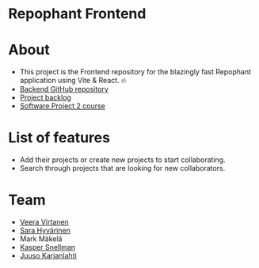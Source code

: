 # Repophant Frontend

# About

- This project is the Frontend repository for the blazingly fast Repophant application using Vite & React. :fire:
- [Backend GitHub repository](https://github.com/Ohjelmistoprojekti-2-repophant/backend)
- [Project backlog](https://github.com/orgs/Ohjelmistoprojekti-2-repophant/projects/1/views/1)
- [Software Project 2 course](https://hh-ohjelmistoprojekti-2.github.io/)


# List of features

- Add their projects or create new projects to start collaborating.
- Search through projects that are looking for new collaborators.

# Team

- [Veera Virtanen](https://github.com/Beanie-bean)
- [Sara Hyvärinen](https://github.com/sarahyvarinen)
- Mark Mäkelä
- [Kasper Snellman](https://github.com/bgz848)
- [Juuso Karjanlahti](https://github.com/juusokarjanlahti/)
